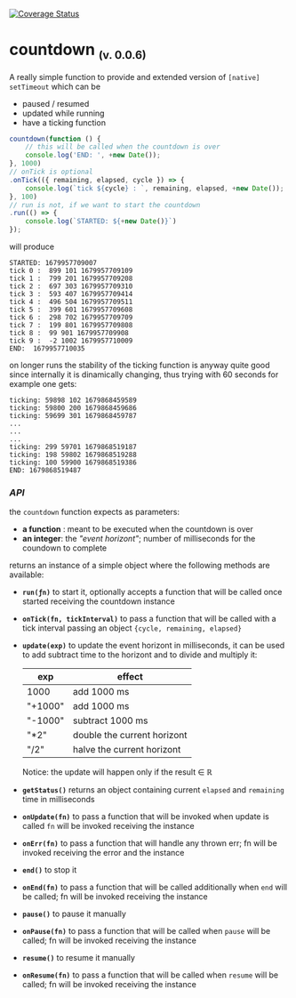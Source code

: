 [![Coverage Status](https://coveralls.io/repos/github/fedeghe/countdown/badge.svg?branch=master)](https://coveralls.io/github/fedeghe/countdown?branch=master)

# countdown <sub><small>(v. 0.0.6)</small></sub>

A really simple function to provide and extended version of `[native] setTimeout` which can be
- paused / resumed
- updated while running
- have a ticking function

``` js
countdown(function () {
    // this will be called when the countdown is over
    console.log('END: ', +new Date());
}, 1000)
// onTick is optional
.onTick(({ remaining, elapsed, cycle }) => {
    console.log(`tick ${cycle} : `, remaining, elapsed, +new Date());
}, 100)
// run is not, if we want to start the countdown
.run(() => {
    console.log(`STARTED: ${+new Date()}`)
});
```
will produce
```
STARTED: 1679957709007
tick 0 :  899 101 1679957709109
tick 1 :  799 201 1679957709208
tick 2 :  697 303 1679957709310
tick 3 :  593 407 1679957709414
tick 4 :  496 504 1679957709511
tick 5 :  399 601 1679957709608
tick 6 :  298 702 1679957709709
tick 7 :  199 801 1679957709808
tick 8 :  99 901 1679957709908
tick 9 :  -2 1002 1679957710009
END:  1679957710035
```
on longer runs the stability of the ticking function is anyway quite good since internally it is dinamically changing, thus trying with 60 seconds for example one gets:
```
ticking: 59898 102 1679868459589
ticking: 59800 200 1679868459686
ticking: 59699 301 1679868459787
...
...
...
ticking: 299 59701 1679868519187
ticking: 198 59802 1679868519288
ticking: 100 59900 1679868519386
END: 1679868519487
```




### _API_
the `countdown` function expects as parameters:  
- **a function** : meant to be executed when the countdown is over 
- **an integer**: the _"event horizont"_; number of milliseconds for the coundown to complete 

returns an instance of a simple object where the following methods are available:  

- **`run(ƒn)`** to start it, optionally accepts a function that will be called once started receiving the countdown instance

- **`onTick(fn, tickInterval)`** to pass a function that will be called with a tick interval passing an object `{cycle, remaining, elapsed}` 
- **`update(exp)`** to update the event horizont in milliseconds, it can be used to add subtract time to the horizont and to divide and multiply it:  

    | exp | effect |
    |-----|--------|
    | 1000 | add 1000 ms |
    | "+1000" | add 1000 ms |
    | "-1000" | subtract 1000 ms |
    | "*2" | double the current horizont |
    | "/2" | halve the current horizont |

    Notice: the update will happen only if the result ∈ ℝ
    
- **`getStatus()`** returns an object containing current `elapsed` and `remaining` time in milliseconds
- **`onUpdate(fn)`** to pass a function that will be invoked when update is called `fn` will be invoked receiving the instance 
- **`onErr(fn)`** to pass a function that will handle any thrown err; fn will be invoked receiving the error and the instance 
- **`end()`** to stop it
- **`onEnd(fn)`** to pass a function that will be called additionally when `end` will be called; fn will be invoked receiving the instance 
- **`pause()`** to pause it manually
- **`onPause(fn)`** to pass a function that will be called when `pause` will be called; fn will be invoked receiving the instance   
- **`resume()`** to resume it manually
- **`onResume(fn)`** to pass a function that will be called when `resume` will be called; fn will be invoked receiving the instance   


